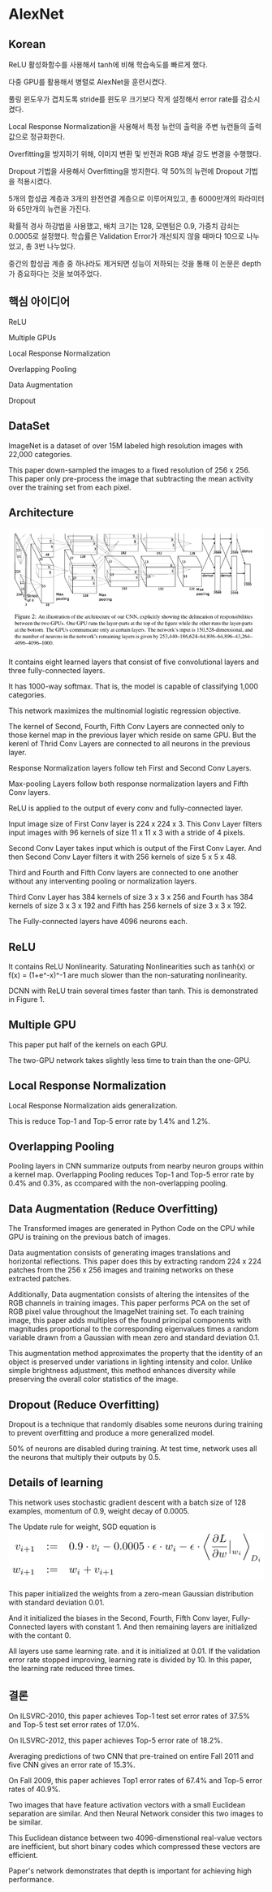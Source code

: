 # AlexNet

## Korean
ReLU 활성화함수를 사용해서 tanh에 비해 학습속도를 빠르게 했다.

다중 GPU를 활용해서 병렬로 AlexNet을 훈련시켰다.

풀링 윈도우가 겹치도록 stride를 윈도우 크기보다 작게 설정해서 error rate를 감소시켰다.

Local Response Normalization을 사용해서 특정 뉴런의 출력을 주변 뉴런들의 출력값으로 정규화한다.

Overfitting을 방지하기 위해, 이미지 변환 및 반전과 RGB 채널 강도 변경을 수행했다.

Dropout 기법을 사용해서 Overfitting을 방지한다. 약 50%의 뉴런에 Dropout 기법을 적용시켰다.

5개의 합성곱 계층과 3개의 완전연결 계층으로 이루어져있고, 총 6000만개의 파라미터와 65만개의 뉴런을 가진다. 

확률적 경사 하강법을 사용했고, 배치 크기는 128, 모멘텀은 0.9, 가중치 감쇠는 0.0005로 설정했다. 학습률은 Validation Error가 개선되지 않을 때마다 10으로 나누었고, 총 3번 나누었다.

중간의 합성곱 계층 중 하나라도 제거되면 성능이 저하되는 것을 통해 이 논문은 depth가 중요하다는 것을 보여주었다.

## 핵심 아이디어
ReLU

Multiple GPUs

Local Response Normalization

Overlapping Pooling

Data Augmentation

Dropout


## DataSet
ImageNet is a dataset of over 15M labeled high resolution images with 22,000 categories.

This paper down-sampled the images to a fixed resolution of 256 x 256. This paper only pre-process the image that subtracting the mean activity over the training set from each pixel.

## Architecture
![Figure2](image/Figure2.png)

It contains eight learned layers that consist of five convolutional layers and three fully-connected layers.

It has 1000-way softmax. That is, the model is capable of classifying 1,000 categories.

This network maximizes the multinomial logistic regression objective.

The kernel of Second, Fourth, Fifth Conv Layers are connected only to those kernel map in the previous layer which reside on same GPU. But the kerenl of Thrid Conv Layers are connected to all neurons in the previous layer.

Response Normalization layers follow teh First and Second Conv Layers.

Max-pooling Layers follow both response normalization layers and Fifth Conv layers.

ReLU is applied to the output of every conv and fully-connected layer.

Input image size of First Conv layer is 224 x 224 x 3. This Conv Layer filters input images with 96 kernels of size 11 x 11 x 3 with a stride of 4 pixels.

Second Conv Layer takes input which is output of the First Conv Layer. And then Second Conv Layer filters it with 256 kernels of size 5 x 5 x 48.

Third and Fourth and Fifth Conv layers are connected to one another without any interventing pooling or normalization layers.

Third Conv Layer has 384 kernels of size 3 x 3 x 256 and Fourth has 384 kernels of size 3 x 3 x 192 and Fifth has 256 kernels of size 3 x 3 x 192.

The Fully-connected layers have 4096 neurons each.

## ReLU
It contains ReLU Nonlinearity. Saturating Nonlinearities such as tanh(x) or f(x) = (1+e^-x)^-1 are much slower than the non-saturating nonlinearity.

DCNN with ReLU train several times faster than tanh. This is demonstrated in Figure 1.

## Multiple GPU
This paper put half of the kernels on each GPU.

The two-GPU network takes slightly less time to train than the one-GPU.

## Local Response Normalization
Local Response Normalization aids generalization.

This is reduce Top-1 and Top-5 error rate by 1.4% and 1.2%.

## Overlapping Pooling
Pooling layers in CNN summarize outputs from nearby neuron groups within a kernel map. Overlapping Pooling reduces Top-1 and Top-5 error rate by 0.4% and 0.3%, as ccompared with the non-overlapping pooling.


## Data Augmentation (Reduce Overfitting)
The Transformed images are generated in Python Code on the CPU while GPU is training on the previous batch of images.

Data augmentation consists of generating images translations and horizontal reflections. This paper does this by extracting random 224 x 224 patches from the 256 x 256 images and training networks on these extracted patches.

Additionally, Data augmentation consists of altering the intensites of the RGB channels in training images. This paper performs PCA on the set of RGB pixel value throughout the ImageNet training set. To each training image, this paper adds multiples of the found principal components with magnitudes proportional to the corresponding eigenvalues times a random variable drawn from a Gaussian with mean zero and standard deviation 0.1.

This augmentation method approximates the property that the identity of an object is preserved under variations in lighting intensity and color. Unlike simple brightness adjustment, this method enhances diversity while preserving the overall color statistics of the image.

## Dropout (Reduce Overfitting)
Dropout is a technique that randomly disables some neurons during training to prevent overfitting and produce a more generalized model.

50% of neurons are disabled during training. At test time, network uses all the neurons that multiply their outputs by 0.5.

## Details of learning
This network uses stochastic gradient descent with a batch size of 128 examples, momentum of 0.9, weight decay of 0.0005.

The Update rule for weight, SGD equation is ![eq1](image/eq1.png)

This paper initialized the weights from a zero-mean Gaussian distribution with standard deviation 0.01.

And it initialized the biases in the Second, Fourth, Fifth Conv layer, Fully-Connected layers with constant 1. And then remaining layers are initialized with the contant 0.

All layers use same learning rate. and it is initialized at 0.01. If the validation error rate stopped improving, learning rate is divided by 10. In this paper, the learning rate reduced three times.

## 결론
On ILSVRC-2010, this paper achieves Top-1 test set error rates of 37.5% and Top-5 test set error rates of 17.0%.

On ILSVRC-2012, this paper achieves Top-5 error rate of 18.2%.

Averaging predictions of two CNN that pre-trained on entire Fall 2011 and five CNN gives an error rate of 15.3%.

On Fall 2009, this paper achieves Top1 error rates of 67.4% and Top-5 error rates of 40.9%.

Two images that have feature activation vectors with a small Euclidean separation are similar. And then Neural Network consider this two images to be similar.

This Euclidean distance between two 4096-dimenstional real-value vectors are inefficient, but short binary codes which compressed these vectors are efficient.

Paper's network demonstrates that depth is important for achieving high performance.
